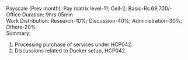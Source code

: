 Payscale (Prev month): Pay matrix level-11; Cell-2; Basic-Rs.69,700/-\
Office Duration: 9hrs 05min\
Work Distribution: Research-10%; Discussion-40%; Administration-30%; Others-20%\
Summary:
1. Processing purchase of services under HCP042.
2. Discussions related to Docker setup, HCP042.
